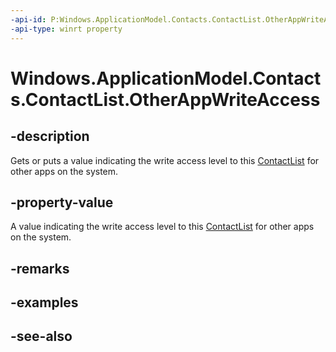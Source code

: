 ----api-id: P:Windows.ApplicationModel.Contacts.ContactList.OtherAppWriteAccess
-api-type: winrt property
---<!-- Property syntaxpublic Windows.ApplicationModel.Contacts.ContactListOtherAppWriteAccess OtherAppWriteAccess { get;  set; }--># Windows.ApplicationModel.Contacts.ContactList.OtherAppWriteAccess## -descriptionGets or puts a value indicating the write access level to this [ContactList](contactlist.md) for other apps on the system.## -property-valueA value indicating the write access level to this [ContactList](contactlist.md) for other apps on the system.## -remarks## -examples## -see-also